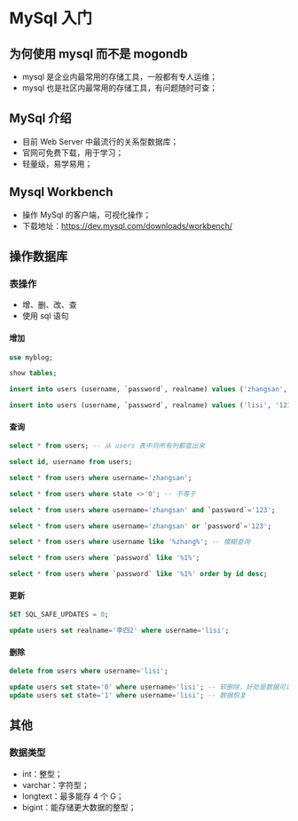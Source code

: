 # MySql 入门

## 为何使用 mysql 而不是 mogondb

* mysql 是企业内最常用的存储工具，一般都有专人运维；
* mysql 也是社区内最常用的存储工具，有问题随时可查；

## MySql 介绍

* 目前 Web Server 中最流行的关系型数据库；
* 官网可免费下载，用于学习；
* 轻量级，易学易用；

## Mysql Workbench

* 操作 MySql 的客户端，可视化操作；
* 下载地址：https://dev.mysql.com/downloads/workbench/

## 操作数据库

### 表操作

* 增、删、改、查
* 使用 sql 语句

#### 增加

``` sql
use myblog;

show tables;

insert into users (username, `password`, realname) values ('zhangsan', '123', '张三');

insert into users (username, `password`, realname) values ('lisi', '123', '李四');
```

#### 查询

``` sql
select * from users; -- 从 users 表中将所有列都查出来

select id, username from users;

select * from users where username='zhangsan';

select * from users where state <>'0'; -- 不等于

select * from users where username='zhangsan' and `password`='123';

select * from users where username='zhangsan' or `password`='123';

select * from users where username like '%zhang%'; -- 模糊查询

select * from users where `password` like '%1%';

select * from users where `password` like '%1%' order by id desc;
```

#### 更新

``` sql
SET SQL_SAFE_UPDATES = 0;

update users set realname='李四2' where username='lisi';
```

#### 删除

``` sql
delete from users where username='lisi';

update users set state='0' where username='lisi'; -- 软删除，好处是数据可以恢复
update users set state='1' where username='lisi'; -- 数据恢复
```

## 其他

### 数据类型

* int：整型；
* varchar：字符型；
* longtext：最多能存 4 个 G；
* bigint：能存储更大数据的整型；
